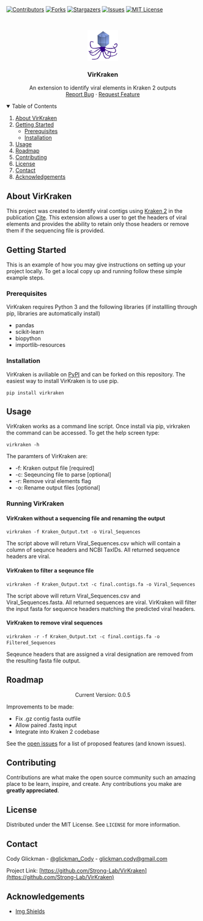 <!-- PROJECT SHIELDS -->
<!--
*** I'm using markdown "reference style" links for readability.
*** Reference links are enclosed in brackets [ ] instead of parentheses ( ).
*** See the bottom of this document for the declaration of the reference variables
*** for contributors-url, forks-url, etc. This is an optional, concise syntax you may use.
*** https://www.markdownguide.org/basic-syntax/#reference-style-links
-->
[![Contributors][contributors-shield]][contributors-url]
[![Forks][forks-shield]][forks-url]
[![Stargazers][stars-shield]][stars-url]
[![Issues][issues-shield]][issues-url]
[![MIT License][license-shield]][license-url]


<!-- PROJECT LOGO -->
<br />
<p align="center">
  <a href="https://github.com/Strong-Lab/VirKraken">
    <img src="images/logo.jpg" alt="Logo" width="80" height="80">
  </a>

  <h3 align="center">VirKraken</h3>

  <p align="center">
    An extension to identify viral elements in Kraken 2 outputs
    <br />
    <a href="https://github.com/Strong-Lab/VirKraken/issues">Report Bug</a>
    ·
    <a href="https://github.com/Strong-Lab/VirKraken/issues">Request Feature</a>
  </p>
</p>



<!-- TABLE OF CONTENTS -->
<details open="open">
  <summary>Table of Contents</summary>
  <ol>
    <li>
      <a href="#about-virkraken">About VirKraken</a>
    </li>
    <li>
      <a href="#getting-started">Getting Started</a>
      <ul>
        <li><a href="#prerequisites">Prerequisites</a></li>
        <li><a href="#installation">Installation</a></li>
      </ul>
    </li>
    <li><a href="#usage">Usage</a></li>
    <li><a href="#roadmap">Roadmap</a></li>
    <li><a href="#contributing">Contributing</a></li>
    <li><a href="#license">License</a></li>
    <li><a href="#contact">Contact</a></li>
    <li><a href="#acknowledgements">Acknowledgements</a></li>
  </ol>
</details>



<!-- ABOUT THE PROJECT -->
## About VirKraken

This project was created to identify viral contigs using [Kraken 2](https://example.com) in the publication [Cite](https://example.com). This extension allows a user to get the headers of viral elements and provides the ability to retain only those headers or remove them if the sequencing file is provided. 


<!-- GETTING STARTED -->
## Getting Started

This is an example of how you may give instructions on setting up your project locally.
To get a local copy up and running follow these simple example steps.

### Prerequisites

VirKraken requires Python 3 and the following libraries (if installling through pip, libraries are automatically install)
* pandas
* scikit-learn
* biopython
* importlib-resources


### Installation

VirKraken is aviliable on [PyPI](https://pypi.org/project/virkraken/) and can be forked on this repository. The easiest way to install VirKraken is to use pip. 

```
pip install virkraken
```

<!-- USAGE EXAMPLES -->
## Usage
VirKraken works as a command line script. Once install via pip, virkraken the command can be accessed. To get the help screen type:
```
virkraken -h
```

The paramters of VirKraken are:
* -f: Kraken output file \[required]
* -c: Seqeuncing file to parse \[optional]
* -r: Remove viral elements flag
* -o: Rename output files \[optional]


### Running VirKraken 

#### VirKraken without a sequencing file and renaming the output
```
virkraken -f Kraken_Output.txt -o Viral_Sequences
```
The script above will return Viral_Sequences.csv which will contain a column of sequnce headers and NCBI TaxIDs. All returned sequence headers are viral. 

#### VirKraken to filter a seqeunce file
```
virkraken -f Kraken_Output.txt -c final.contigs.fa -o Viral_Sequences
```
The script above will return Viral_Sequences.csv and Viral_Sequences.fasta. All returned sequences are viral. VirKraken will filter the input fasta for sequence headers matching the predicted viral headers. 

#### VirKraken to remove viral sequences
```
virkraken -r -f Kraken_Output.txt -c final.contigs.fa -o Filtered_Sequences
```
Seqeunce headers that are assigned a viral designation are removed from the resulting fasta file output. 

<!-- ROADMAP -->
## Roadmap

<p align="center">
    Current Version: 0.0.5
</p>

Improvements to be made:
- Fix .gz contig fasta outfile
- Allow paired .fastq input
- Integrate into Kraken 2 codebase


See the [open issues](https://github.com/othneildrew/Best-README-Template/issues) for a list of proposed features (and known issues).


<!-- CONTRIBUTING -->
## Contributing

Contributions are what make the open source community such an amazing place to be learn, inspire, and create. Any contributions you make are **greatly appreciated**.

<!-- LICENSE -->
## License

Distributed under the MIT License. See `LICENSE` for more information.



<!-- CONTACT -->
## Contact

Cody Glickman - [@glickman_Cody](https://twitter.com/glickman_cody) - glickman.cody@gmail.com

Project Link: [https://github.com/Strong-Lab/VirKraken](https://github.com/Strong-Lab/VirKraken)



<!-- ACKNOWLEDGEMENTS -->
## Acknowledgements
* [Img Shields](https://shields.io)





<!-- MARKDOWN LINKS & IMAGES -->
<!-- https://www.markdownguide.org/basic-syntax/#reference-style-links -->
[contributors-shield]: https://img.shields.io/github/contributors/Strong-Lab/VirKraken.svg?style=for-the-badge
[contributors-url]: https://github.com/othneildrew/Best-README-Template/graphs/contributors
[forks-shield]: https://img.shields.io/github/forks/Strong-Lab/VirKraken.svg?style=for-the-badge
[forks-url]: https://github.com/othneildrew/Best-README-Template/network/members
[stars-shield]: https://img.shields.io/github/stars/Strong-Lab/VirKraken.svg?style=for-the-badge
[stars-url]: https://github.com/Strong-Lab/VirKraken/stargazers
[issues-shield]: https://img.shields.io/github/issues/Strong-Lab/VirKraken.svg?style=for-the-badge
[issues-url]: https://github.com/Strong-Lab/VirKraken/issues
[license-shield]: https://img.shields.io/github/license/Strong-Lab/VirKraken.svg?style=for-the-badge
[license-url]: https://github.com/Strong-Lab/VirKraken/LICENSE.txt
[product-screenshot]: images/screenshot.png


